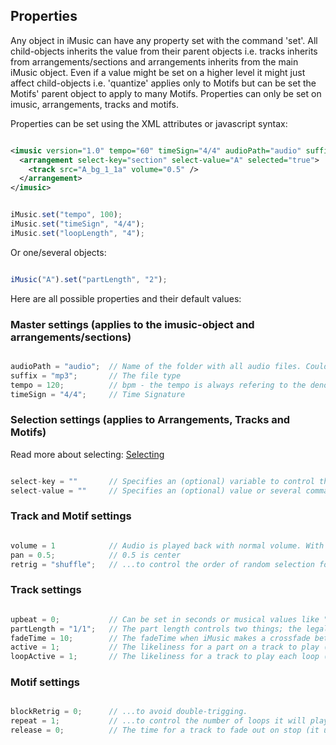 ## Properties

Any object in iMusic can have any property set with the command 'set'. All child-objects inherits the value from their parent objects i.e. tracks inherits from arrangements/sections and arrangements inherits from the main iMusic object. Even if a value might be set on a higher level it might just affect child-objects i.e. 'quantize' applies only to Motifs but can be set the Motifs' parent object to apply to many Motifs.
Properties can only be set on imusic, arrangements, tracks and motifs.

Properties can be set using the XML attributes or javascript syntax:

```XML

<imusic version="1.0" tempo="60" timeSign="4/4" audioPath="audio" suffix="mp3" quantize="1/8" loopLength="2" fadeTime="0">
  <arrangement select-key="section" select-value="A" selected="true">  
    <track src="A_bg_1_1a" volume="0.5" />
  </arrangement>
</imusic>

```


```javascript

iMusic.set("tempo", 100);
iMusic.set("timeSign", "4/4");
iMusic.set("loopLength", "4");

```


Or one/several objects:

```javascript

iMusic("A").set("partLength", "2");

```

Here are all possible properties and their default values:

### Master settings (applies to the imusic-object and arrangements/sections)

```javascript

audioPath = "audio";  // Name of the folder with all audio files. Could be changed to anything. Even on a remote server 
suffix = "mp3";       // The file type
tempo = 120;          // bpm - the tempo is always refering to the denominator set by timeSign.
timeSign = "4/4";     // Time Signature

```

### Selection settings (applies to Arrangements, Tracks and Motifs)
Read more about selecting: [Selecting](selecting.md)
```javascript

select-key = ""       // Specifies an (optional) variable to control the mute-state of this object
select-value = ""     // Specifies an (optional) value or several comma-separated values to control the mute-state

```

### Track and Motif settings

```javascript

volume = 1            // Audio is played back with normal volume. With multiple files you might need to decrease the volume.
pan = 0.5;            // 0.5 is center
retrig = "shuffle";   // ...to control the order of random selection for a part on a track or Motif ("shuffle", "next", "other"). This require multiple source-files to be specifed for the part/region or Motif. 

```

### Track settings

```javascript

upbeat = 0;           // Can be set in seconds or musical values like "1/4" to specify the preroll of a file before a the barline
partLength = "1/1";   // The part length controls two things; the legal point to make a musical jump after a play()-call and the position of the next part if multiple parts are used on a track
fadeTime = 10;        // The fadeTime when iMusic makes a crossfade between two files. Use longer fadeTime for textures and short for rhytmic loops. Set to zero if the files are supposed to play its full audio-tail when before the track are muted.
active = 1;           // The likeliness for a part on a track to play (by reducing the value you can cause random pauses on a track i.e. a value of 0.5 sets the likeliness for a specific part to play to 50%)
loopActive = 1;       // The likeliness for a track to play each loop (i.e. a value of 0.5 sets the likeliness for a track to play on a loop to 50%)

```

### Motif settings

```javascript

blockRetrig = 0;      // ...to avoid double-trigging.
repeat = 1;           // ...to control the number of loops it will play
release = 0;          // The time for a track to fade out on stop (it uses fadeTime if not specified)

```



